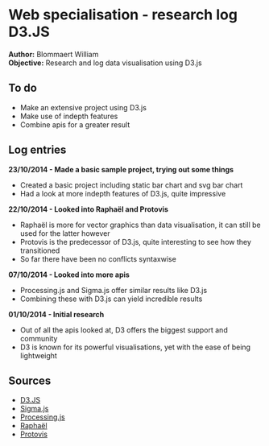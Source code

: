 # Web specialisation - research log D3.JS

**Author:** Blommaert William  
**Objective:** Research and log data visualisation using D3.js

## To do

- Make an extensive project using D3.js
- Make use of indepth features
- Combine apis for a greater result

## Log entries

**23/10/2014 - Made a basic sample project, trying out some things**

- Created a basic project including static bar chart and svg bar chart
- Had a look at more indepth features of D3.js, quite impressive

**22/10/2014 - Looked into Raphaël and Protovis**

- Raphaël is more for vector graphics than data visualisation, it can still be used for the latter however
- Protovis is the predecessor of D3.js, quite interesting to see how they transitioned
- So far there have been no conflicts syntaxwise

**07/10/2014 - Looked into more apis**

- Processing.js and Sigma.js offer similar results like D3.js
- Combining these with D3.js can yield incredible results

**01/10/2014 - Initial research**

- Out of all the apis looked at, D3 offers the biggest support and community
- D3 is known for its powerful visualisations, yet with the ease of being lightweight
 
## Sources

- [D3.JS](http://d3js.org)
- [Sigma.js](http://sigmajs.org)
- [Processing.js](http://processingjs.org)
- [Raphaël](http://raphaeljs.com/)
- [Protovis](http://mbostock.github.io/protovis)
